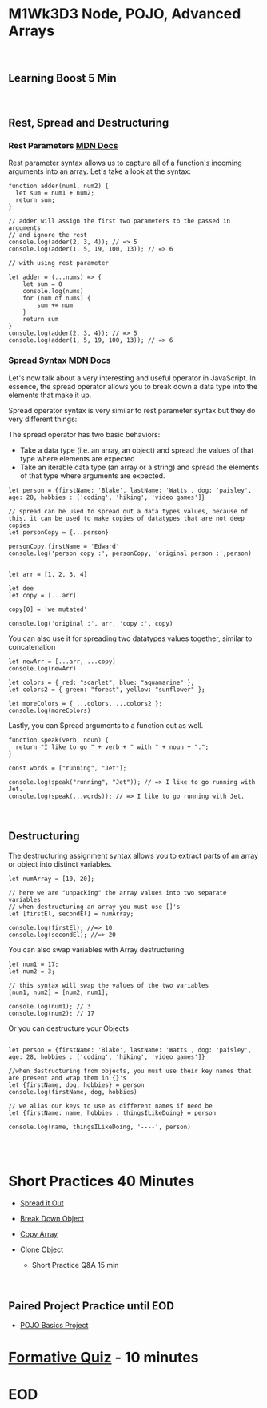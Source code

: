 # M1Wk3D3 Node, POJO, Advanced Arrays
<br/>

## Learning Boost 5 Min
<br/>

## Rest, Spread and Destructuring

### Rest Parameters [MDN Docs](https://developer.mozilla.org/en-US/docs/Web/JavaScript/Reference/Functions/rest_parameters)
Rest parameter syntax allows us to capture all of a function's incoming arguments into an array. Let's take a look at the syntax:

```
function adder(num1, num2) {
  let sum = num1 + num2;
  return sum;
}

// adder will assign the first two parameters to the passed in arguments
// and ignore the rest
console.log(adder(2, 3, 4)); // => 5
console.log(adder(1, 5, 19, 100, 13)); // => 6

// with using rest parameter

let adder = (...nums) => {
    let sum = 0
    console.log(nums)
    for (num of nums) {
        sum += num
    }
    return sum
}
console.log(adder(2, 3, 4)); // => 5
console.log(adder(1, 5, 19, 100, 13)); // => 6
```

### Spread Syntax [MDN Docs](https://developer.mozilla.org/en-US/docs/Web/JavaScript/Reference/Operators/Spread_syntax)
Let's now talk about a very interesting and useful operator in JavaScript. In essence, the spread operator allows you to break down a data type into the elements that make it up.

Spread operator syntax is very similar to rest parameter syntax but they do very different things:

The spread operator has two basic behaviors:

- Take a data type (i.e. an array, an object) and spread the values of that type where elements are expected
- Take an iterable data type (an array or a string) and spread the elements of that type where arguments are expected.

```
let person = {firstName: 'Blake', lastName: 'Watts', dog: 'paisley', age: 28, hobbies : ['coding', 'hiking', 'video games']}

// spread can be used to spread out a data types values, because of this, it can be used to make copies of datatypes that are not deep copies
let personCopy = {...person}

personCopy.firstName = 'Edward'
console.log('person copy :', personCopy, 'original person :',person)


let arr = [1, 2, 3, 4]

let dee
let copy = [...arr]

copy[0] = 'we mutated'

console.log('original :', arr, 'copy :', copy)
```

You can also use it for spreading two datatypes values together, similar to concatenation

```
let newArr = [...arr, ...copy]
console.log(newArr)

let colors = { red: "scarlet", blue: "aquamarine" };
let colors2 = { green: "forest", yellow: "sunflower" };

let moreColors = { ...colors, ...colors2 };
console.log(moreColors)
```

Lastly, you can Spread arguments to a function out as well.

```
function speak(verb, noun) {
  return "I like to go " + verb + " with " + noun + ".";
}

const words = ["running", "Jet"];

console.log(speak("running", "Jet")); // => I like to go running with Jet.
console.log(speak(...words)); // => I like to go running with Jet.
```


<br/>

## Destructuring
The destructuring assignment syntax allows you to extract parts of an array or object into distinct variables.

```
let numArray = [10, 20];

// here we are "unpacking" the array values into two separate variables
// when destructuring an array you must use []'s
let [firstEl, secondEl] = numArray;

console.log(firstEl); //=> 10
console.log(secondEl); //=> 20

```
You can also swap variables with Array destructuring

```
let num1 = 17;
let num2 = 3;

// this syntax will swap the values of the two variables
[num1, num2] = [num2, num1];

console.log(num1); // 3
console.log(num2); // 17
```

Or you can destructure your Objects

```

let person = {firstName: 'Blake', lastName: 'Watts', dog: 'paisley', age: 28, hobbies : ['coding', 'hiking', 'video games']}

//when destructuring from objects, you must use their key names that are present and wrap them in {}'s
let {firstName, dog, hobbies} = person
console.log(firstName, dog, hobbies)

// we alias our keys to use as different names if need be
let {firstName: name, hobbies : thingsILikeDoing} = person

console.log(name, thingsILikeDoing, '----', person)


```
<br/>

# Short Practices 40 Minutes
- [Spread it Out](https://open.appacademy.io/learn/js-py---pt-jul-2023-online/week-3---node--pojo--advanced-arrays/spread-it-out-)
- [Break Down Object](https://open.appacademy.io/learn/js-py---pt-jul-2023-online/week-3---node--pojo--advanced-arrays/break-down-object-)

- [Copy Array](https://open.appacademy.io/learn/js-py---pt-jul-2023-online/week-3---node--pojo--advanced-arrays/copy-array)
- [Clone Object](https://open.appacademy.io/learn/js-py---pt-jul-2023-online/week-3---node--pojo--advanced-arrays/clone-object)
    - Short Practice Q&A 15 min
<br/>

## Paired Project Practice until EOD
- [POJO Basics Project](https://github.com/appacademy/practice-for-week-02-pojo_basics)


# [Formative Quiz](https://open.appacademy.io/learn/js-py---pt-jul-2023-online/week-3---node--pojo--advanced-arrays/formative-quiz---thursday--repeat-) - 10 minutes

# EOD
